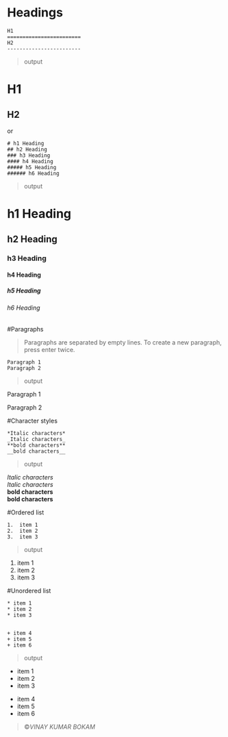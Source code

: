  
Headings 
========================

```
H1
======================== 
H2     
------------------------  

```

>output

H1  
======================== 
H2     
------------------------

or 

```
# h1 Heading
## h2 Heading
### h3 Heading
#### h4 Heading
##### h5 Heading
###### h6 Heading
```

>output

# h1 Heading
## h2 Heading
### h3 Heading
#### h4 Heading
##### h5 Heading
###### h6 Heading

#Paragraphs

>Paragraphs are separated by empty lines. To create a new paragraph, press enter twice.
```
Paragraph 1
Paragraph 2
```

>output

Paragraph 1

Paragraph 2

#Character styles

```
*Italic characters* 
_Italic characters_
**bold characters**
__bold characters__

```

>output

*Italic characters*         
_Italic characters_     
**bold characters**     
__bold characters__     
     

#Ordered list

```$xslt
1.  item 1
2.  item 2
3.  item 3

```

>output 

1.  item 1
2.  item 2
3.  item 3

#Unordered list

```
* item 1
* item 2
* item 3


+ item 4
+ item 5
+ item 6

```


>output

* item 1
* item 2
* item 3

+   item 4
+   item 5
+   item 6


>&copy;_VINAY KUMAR BOKAM_ 